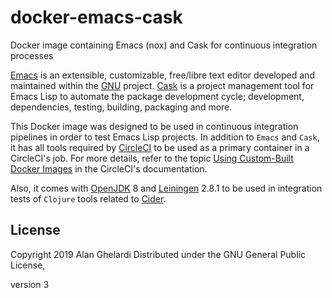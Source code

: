 # docker-emacs-cask

Docker image containing Emacs (nox) and Cask for continuous integration
processes

[Emacs][emacs] is an extensible, customizable, free/libre text editor developed
and maintained within the [GNU][gnu] project. [Cask][cask] is a project
management tool for Emacs Lisp to automate the package development cycle;
development, dependencies, testing, building, packaging and more.

This Docker image was designed to be used in continuous integration pipelines in
order to test Emacs Lisp projects. In addition to `Emacs` and `Cask`, it has all
tools required by [CircleCI][circleci] to be used as a primary container in a
CircleCI's job. For more details, refer to the topic [Using Custom-Built Docker
Images](https://circleci.com/docs/2.0/custom-images/) in the CircleCI's
documentation.

Also, it comes with [OpenJDK][openjdk] 8 and [Leiningen][leiningen] 2.8.1 to be
used in integration tests of `Clojure` tools related to [Cider][cider].

## License

Copyright 2019 Alan Ghelardi Distributed under the GNU General Public License,

version 3

[cask]: https://cask.readthedocs.io/en/latest/
[cider]: https://github.com/clojure-emacs/cider
[circleci]: https://circleci.com/docs/2.0/
[emacs]: https://www.gnu.org/software/emacs/
[gnu]: https://www.gnu.org/
[leiningen]: https://leiningen.org/
[openjdk]: https://openjdk.java.net/
